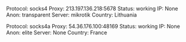 Protocol: socks4
Proxy: 213.197.136.218:5678
Status: working
IP: None
Anon: transparent
Server: mikrotik
Country: Lithuania

Protocol: socks4a
Proxy: 54.36.176.100:48169
Status: working
IP: None
Anon: elite
Server: None
Country: France

